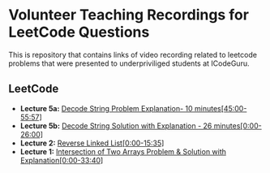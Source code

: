 # Volunteer Teaching Recordings for LeetCode Questions

This is repository that contains links of video recording related to leetcode problems that were presented to underpriviliged students at ICodeGuru.

## LeetCode
- **Lecture 5a:** [Decode String Problem Explanation- 10 minutes[45:00-55:57]](https://www.facebook.com/iCodeguru/videos/1050338199941513/)
- **Lecture 5b:** [Decode String Solution with Explanation - 26 minutes[0:00-26:00]](https://www.facebook.com/iCodeguru/videos/951744666633494/)
- **Lecture 2:** [Reverse Linked List[0:00-15:35]](https://www.facebook.com/iCodeguru/videos/682404519920780/)
- **Lecture 1:** [Intersection of Two Arrays Problem & Solution with Explanation[0:00-33:40]](https://www.facebook.com/iCodeguru/videos/807826686893540/)



